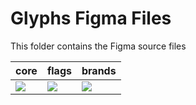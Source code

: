 # Glyphs Figma Files

This folder contains the Figma source files

| core      | flags      | brands      |
| --------- | ---------- | ----------- |
| ![][core] | ![][flags] | ![][brands] |

<!-- definitions -->

[core]: ../../docs/static/readme/core.png
[flags]: ../../docs/static/readme/flags.png
[brands]: ../../docs/static/readme/brands.png